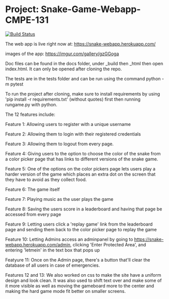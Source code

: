 # Project: Snake-Game-Webapp-CMPE-131

[![Build Status](https://travis-ci.org/akumar23/SnakeGame.svg?branch=master)](https://travis-ci.org/akumar23/SnakeGame)

The web app is live right now at: https://snake-webapp.herokuapp.com/

images of the app: https://imgur.com/gallery/gzGGoga

Doc files can be found in the docs folder, under _build then _html then open index.html. It can only be opened after cloning the repo.

The tests are in the tests folder and can be run using the command python -m pytest 

To run the project after cloning, make sure to install requirements by using 'pip install -r requirements.txt' (without quotes) first then running rungame.py with python. 

The 12 features include: 

Feature 1: Allowing users to register with a unique username

Feature 2: Allowing them to login with their registered credentials

Feature 3: Allowing them to logout from every page.

Feature 4: Giving users to the option to choose the color of the snake from a color picker page that has links to different versions of the snake game.

Feature 5: One of the options on the color pickers page lets users play a harder version of the game which places an extra dot on the screen that they have to avoid as they collect food.

Feature 6: The game itself

Feature 7: Playing music as the user plays the game

Feature 8: Saving the users score in a leaderboard and having that page be accessed from every page

Feature 9: Letting users click a 'replay game' link from the leaderboard page and sending them back to the color picker page to replay the game

Feature 10: Letting Admins access an adminpanel by going to https://snake-webapp.herokuapp.com/admin, clicking 'Enter Protected Area', and entering 'letmein' in the text box that pops up

Featyure 11: Once on the Admin page, there's a button that'll clear the database of all users in case of emergencies.

Features 12 and 13: We also worked on css to make the site have a uniform design and look clean. It was also used to shift text over and make some of it more visible as well as moving the gameboard more to the center and making the hard game mode fit better on smaller screens.
